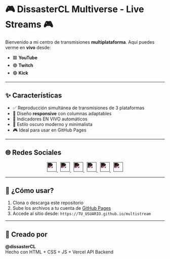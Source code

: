 # 🎮 DissasterCL Multiverse - Live Streams 🎮

Bienvenido a mi centro de transmisiones **multiplataforma**. Aquí puedes verme en **vivo** desde:

- 🟥 **YouTube**
- 🟣 **Twitch**
- 🟢 **Kick**

---

## ✨ Características

- ✅ Reproducción simultánea de transmisiones de 3 plataformas
- 📱 Diseño **responsive** con columnas adaptables
- 🔴 Indicadores EN VIVO automáticos
- 🌙 Estilo oscuro moderno y minimalista
- 🎮 Ideal para usar en GitHub Pages

---

## 🌐 Redes Sociales

<div align="center">

<a href="https://www.youtube.com/@dissasterCL" target="_blank">
  <img src="https://cdn.jsdelivr.net/npm/simple-icons@v9/icons/youtube.svg" width="30" style="filter: invert(1);" />
</a>&nbsp;
<a href="https://www.twitch.tv/dissastercl" target="_blank">
  <img src="https://cdn.jsdelivr.net/npm/simple-icons@v9/icons/twitch.svg" width="30" style="filter: invert(1);" />
</a>&nbsp;
<a href="https://kick.com/dissastercl" target="_blank">
  <img src="https://raw.githubusercontent.com/wervlad/social-icons/main/kick.svg" width="30" style="filter: invert(1);" />
</a>&nbsp;
<a href="https://facebook.com/dissastercl" target="_blank">
  <img src="https://cdn.jsdelivr.net/npm/simple-icons@v9/icons/facebook.svg" width="30" style="filter: invert(1);" />
</a>&nbsp;
<a href="https://x.com/dissastercl" target="_blank">
  <img src="https://cdn.jsdelivr.net/npm/simple-icons@v9/icons/x.svg" width="30" style="filter: invert(1);" />
</a>&nbsp;
<a href="https://www.instagram.com/dissastercl" target="_blank">
  <img src="https://cdn.jsdelivr.net/npm/simple-icons@v9/icons/instagram.svg" width="30" style="filter: invert(1);" />
</a>

</div>

---

## 🚀 ¿Cómo usar?

1. Clona o descarga este repositorio
2. Sube los archivos a tu cuenta de [GitHub Pages](https://pages.github.com/)
3. Accede al sitio desde: `https://TU_USUARIO.github.io/multistream`

---

## 🧠 Creado por

**@dissasterCL**  
Hecho con HTML + CSS + JS + Vercel API Backend